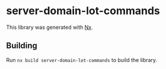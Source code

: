 # server-domain-lot-commands

This library was generated with [Nx](https://nx.dev).

## Building

Run `nx build server-domain-lot-commands` to build the library.
